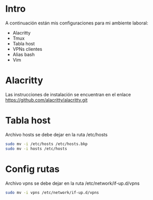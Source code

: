 # Intro
A continuación están mis configuraciones para mi ambiente laboral:
- Alacritty
- Tmux
- Tabla host
- VPNs clientes
- Alias bash
- Vim

# Alacritty
Las instrucciones de instalación se encuentran en el enlace https://github.com/alacritty/alacritty.git

# Tabla host
Archivo hosts se debe dejar en la ruta /etc/hosts
```sh
sudo mv -i /etc/hosts /etc/hosts.bkp
sudo mv -i hosts /etc/hosts
```

# Config rutas
Archivo vpns se debe dejar en la ruta /etc/network/if-up.d/vpns
```sh
sudo mv -i vpns /etc/network/if-up.d/vpns
```
